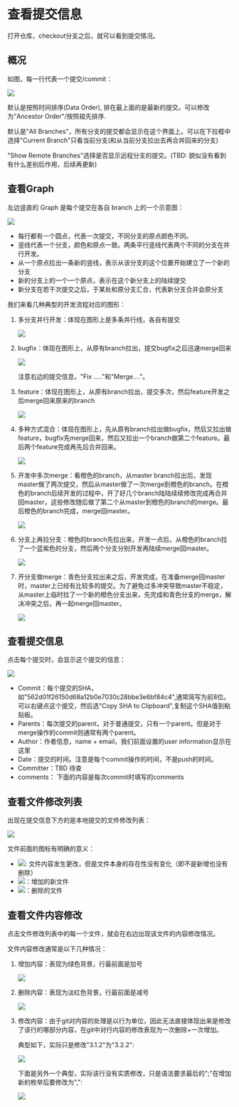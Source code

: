 # 查看提交信息

打开仓库，checkout分支之后，就可以看到提交情况。

## 概况

如图，每一行代表一个提交/commit：

![](images/commit/information.jpg)

默认是按照时间排序(Data Order), 排在最上面的是最新的提交。可以修改为"Ancestor Order"/按照祖先排序.

默认是"All Branches"，所有分支的提交都会显示在这个界面上。可以在下拉框中选择"Current Branch"只看当前分支(和从当前分支拉出去再合并回来的分支)

"Show Remote Branches"选择是否显示远程分支的提交。(TBD: 貌似没有看到有什么差别后作用，后续再更新)

## 查看Graph

左边竖直的 Graph 是每个提交在各自 branch 上的一个示意图：

![](images/commit/information-graph.jpg)

- 每行都有一个圆点，代表一次提交，不同分支的原点颜色不同。
- 竖线代表一个分支，颜色和原点一致。两条平行竖线代表两个不同的分支在并行开发。
- 从一个原点拉出一条新的竖线，表示从该分支的这个位置开始建立了一个新的分支
- 新的分支上的一个一个原点，表示在这个新分支上的陆续提交
- 新分支在若干次提交之后，于某处和原分支汇合，代表新分支合并会原分支

我们来看几种典型的开发流程对应的图形：

1. 多分支并行开发：体现在图形上是多条并行线，各自有提交

	![](images/commit/branch-1.jpg)

2. bugfix：体现在图形上，从原有branch拉出，提交bugfix之后迅速merge回来

	![](images/commit/branch-2.jpg)

	注意右边的提交信息，"Fix ....."和"Merge...."。

3. feature：体现在图形上，从原有branch拉出，提交多次，然后feature开发之后merge回来原来的branch

	![](images/commit/branch-3.jpg)

4. 多种方式混合：体现在图形上，先从原有branch拉出做bugfix，然后又拉出做feature，bugfix先merge回来，然后又拉出一个branch做第二个feature。最后两个feature完成再先后合并回来。

	![](images/commit/branch-4.jpg)

5. 开发中多次merge：看橙色的branch，从master branch拉出后，发现master做了两次提交，然后从master做了一次merge到橙色的branch。在橙色的branch后续开发的过程中，开了好几个branch陆陆续续修改完成再合并回master，这些修改随后做了第二个从master到橙色的branch的merge。最后橙色的branch完成，merge回master。

	![](images/commit/branch-5.jpg)

6. 分支上再拉分支：橙色的branch先拉出来，开发一点后，从橙色的branch拉了一个蓝紫色的分支，然后两个分支分别开发再陆续merge回master。

	![](images/commit/branch-6.jpg)

7. 开分支做merge：青色分支拉出来之后，开发完成，在准备merge回master时，master上已经有比较多的提交。为了避免过多冲突导致master不稳定，从master上临时拉了一个新的橙色分支出来，先完成和青色分支的merge，解决冲突之后，再一起merge回master。

	![](images/commit/branch-7.jpg)

## 查看提交信息

点击每个提交时，会显示这个提交的信息：

![](images/commit/commit-information.jpg)

- Commit：每个提交的SHA，如"562d01f26150d68a12b0e7030c28bbe3e6bf84c4",通常简写为前8位。可以右键点这个提交，然后选"Copy SHA to Clipboard",复制这个SHA值到粘贴板。
- Parents：每次提交的parent，对于普通提交，只有一个parent。但是对于merge操作的commit则通常有两个parent。
- Author：作者信息，name + email，我们前面设置的user information显示在这里
- Date：提交的时间。注意是每个commit操作的时间，不是push的时间。
- Committer：TBD 待查
- comments： 下面的内容是每次commit时填写的comments

## 查看文件修改列表

出现在提交信息下方的是本地提交的文件修改列表：

![](images/commit/change-list.jpg)

文件前面的图标有明确的意义：

- ![](images/commit/change-icon-1.jpg): 文件内容发生更改，但是文件本身的存在性没有变化（即不是新增也没有删除）
- ![](images/commit/change-icon-2.jpg)：增加的新文件
- ![](images/commit/change-icon-3.jpg)：删除的文件

## 查看文件内容修改

点击文件修改列表中的每一个文件，就会在右边出现该文件的内容修改情况。

文件内容修改通常是以下几种情况：

1. 增加内容：表现为绿色背景，行最前面是加号

	![](images/commit/file-change3.jpg)

2. 删除内容：表现为淡红色背景，行最前面是减号

	![](images/commit/file-change4.jpg)

3. 修改内容：由于git对内容的处理是以行为单位，因此无法直接体现出来是修改了该行的哪部分内容，在git中对行内容的修改表现为一次删除+一次增加。

	典型如下，实际只是修改"3.1.2"为"3.2.2":

	![](images/commit/file-change1.jpg)

	下面是另外一个典型，实际该行没有实质修改，只是语法要求最后的";"在增加新的枚举后要修改为",":

	![](images/commit/file-change2.jpg)
